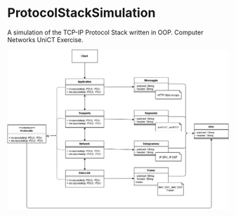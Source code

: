 # ProtocolStackSimulation
A simulation of the TCP-IP Protocol Stack written in OOP. Computer Networks UniCT Exercise.

![Temporary UML of the Project](ProtocolStackSimulation.png)